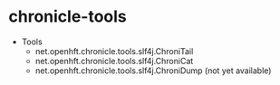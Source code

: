 chronicle-tools
===============


  * Tools
    * net.openhft.chronicle.tools.slf4j.ChroniTail
    * net.openhft.chronicle.tools.slf4j.ChroniCat
    * net.openhft.chronicle.tools.slf4j.ChroniDump (not yet available)

